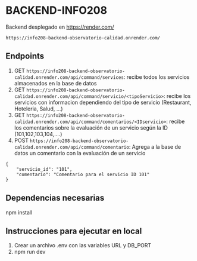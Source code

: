 # BACKEND-INFO208
Backend desplegado en https://render.com/

`https://info208-backend-observatorio-calidad.onrender.com/`

## Endpoints

1. GET `https://info208-backend-observatorio-calidad.onrender.com/api/command/services`: recibe todos los servicios almacenados en la base de datos
2. GET `https://info208-backend-observatorio-calidad.onrender.com/api/command/servicio/<tipoServicio>`: recibe los servicios con informacion dependiendo del tipo de servicio (Restaurant, Hoteleria, Salud, ...)
3. GET `https://info208-backend-observatorio-calidad.onrender.com/api/command/comentarios/<IDservicio>`: recibe los comentarios sobre la evaluación de un servicio según la ID (101,102,103,104,....) 
4. POST `https://info208-backend-observatorio-calidad.onrender.com/api/command/comentario`: Agrega a la base de datos un comentario con la evaluación de un servicio

```
{
    "servicio_id": "101",
    "comentario": "Comentario para el servicio ID 101"
}

```

## Dependencias necesarias

npm install 

## Instrucciones para ejecutar en local

1. Crear un archivo .env con las variables URL y DB_PORT
2. npm run dev